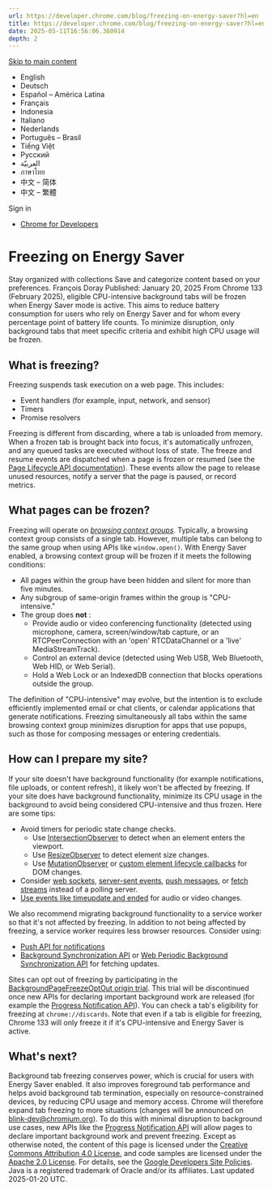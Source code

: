 ```yaml
---
url: https://developer.chrome.com/blog/freezing-on-energy-saver?hl=en
title: https://developer.chrome.com/blog/freezing-on-energy-saver?hl=en
date: 2025-05-11T16:56:06.360914
depth: 2
---
```


[ Skip to main content ](https://developer.chrome.com/blog/freezing-on-energy-saver?hl=en#main-content)
  * English
  * Deutsch
  * Español – América Latina
  * Français
  * Indonesia
  * Italiano
  * Nederlands
  * Português – Brasil
  * Tiếng Việt
  * Русский
  * العربيّة
  * ภาษาไทย
  * 中文 – 简体
  * 中文 – 繁體

Sign in


  * [ Chrome for Developers ](https://developer.chrome.com/)


#  Freezing on Energy Saver 
Stay organized with collections  Save and categorize content based on your preferences. 
François Doray 
Published: January 20, 2025 
From Chrome 133 (February 2025), eligible CPU-intensive background tabs will be frozen when Energy Saver mode is active. This aims to reduce battery consumption for users who rely on Energy Saver and for whom every percentage point of battery life counts. To minimize disruption, only background tabs that meet specific criteria and exhibit high CPU usage will be frozen.
## What is freezing?
Freezing suspends task execution on a web page. This includes:
  * Event handlers (for example, input, network, and sensor)
  * Timers
  * Promise resolvers


Freezing is different from discarding, where a tab is unloaded from memory. When a frozen tab is brought back into focus, it's automatically unfrozen, and any queued tasks are executed without loss of state.
The freeze and resume events are dispatched when a page is frozen or resumed (see the [Page Lifecycle API documentation](https://developer.chrome.com/docs/web-platform/page-lifecycle-api)). These events allow the page to release unused resources, notify a server that the page is paused, or record metrics.
## What pages can be frozen?
Freezing will operate on _[browsing context groups](https://html.spec.whatwg.org/multipage/document-sequences.html#browsing-context-group)_. Typically, a browsing context group consists of a single tab. However, multiple tabs can belong to the same group when using APIs like `window.open()`.
With Energy Saver enabled, a browsing context group will be frozen if it meets the following conditions:
  * All pages within the group have been hidden and silent for more than five minutes.
  * Any subgroup of same-origin frames within the group is "CPU-intensive."
  * The group does **not** : 
    * Provide audio or video conferencing functionality (detected using microphone, camera, screen/window/tab capture, or an RTCPeerConnection with an 'open' RTCDataChannel or a 'live' MediaStreamTrack).
    * Control an external device (detected using Web USB, Web Bluetooth, Web HID, or Web Serial).
    * Hold a Web Lock or an IndexedDB connection that blocks operations outside the group.


The definition of "CPU-intensive" may evolve, but the intention is to exclude efficiently implemented email or chat clients, or calendar applications that generate notifications.
Freezing simultaneously all tabs within the same browsing context group minimizes disruption for apps that use popups, such as those for composing messages or entering credentials.
## How can I prepare my site?
If your site doesn't have background functionality (for example notifications, file uploads, or content refresh), it likely won't be affected by freezing.
If your site does have background functionality, minimize its CPU usage in the background to avoid being considered CPU-intensive and thus frozen. Here are some tips:
  * Avoid timers for periodic state change checks. 
    * Use [IntersectionObserver](https://developer.mozilla.org/docs/Web/API/Intersection_Observer_API) to detect when an element enters the viewport.
    * Use [ResizeObserver](https://web.dev/articles/resize-observer) to detect element size changes.
    * Use [MutationObserver](https://developer.mozilla.org/docs/Web/API/MutationObserver) or [custom element lifecycle callbacks](https://developer.mozilla.org/docs/Web/Web_Components/Using_custom_elements) for DOM changes.
  * Consider [web sockets](https://developer.mozilla.org/docs/Web/API/WebSockets_API), [server-sent events](https://developer.mozilla.org/docs/Web/API/EventSource), [push messages](https://developer.mozilla.org/docs/Web/API/Push_API), or [fetch streams](https://web.dev/articles/fetch-upload-streaming#previously_on_the_exciting_adventures_of_fetch_streams) instead of a polling server.
  * [Use events like timeupdate and ended](https://html.spec.whatwg.org/multipage/media.html#mediaevents) for audio or video changes.


We also recommend migrating background functionality to a service worker so that it's not affected by freezing. In addition to not being affected by freezing, a service worker requires less browser resources. Consider using:
  * [Push API for notifications](https://web.dev/articles/push-notifications-overview)
  * [Background Synchronization API](https://developer.mozilla.org/docs/Web/API/Background_Synchronization_API) or [Web Periodic Background Synchronization API](https://web.dev/patterns/web-apps/periodic-background-sync) for fetching updates.


Sites can opt out of freezing by participating in the [BackgroundPageFreezeOptOut origin trial](https://developer.chrome.com/origintrials#/view_trial/4254212798004854785). This trial will be discontinued once new APIs for declaring important background work are released (for example the [Progress Notification API](https://github.com/explainers-by-googlers/progress-notification)).
You can check a tab's eligibility for freezing at `chrome://discards`. Note that even if a tab is eligible for freezing, Chrome 133 will only freeze it if it's CPU-intensive and Energy Saver is active.
## What's next?
Background tab freezing conserves power, which is crucial for users with Energy Saver enabled.
It also improves foreground tab performance and helps avoid background tab termination, especially on resource-constrained devices, by reducing CPU usage and memory access. Chrome will therefore expand tab freezing to more situations (changes will be announced on [blink-dev@chromium.org](https://groups.google.com/a/chromium.org/g/blink-dev)). To do this with minimal disruption to background use cases, new APIs like the [Progress Notification API](https://github.com/explainers-by-googlers/progress-notification) will allow pages to declare important background work and prevent freezing.
Except as otherwise noted, the content of this page is licensed under the [Creative Commons Attribution 4.0 License](https://creativecommons.org/licenses/by/4.0/), and code samples are licensed under the [Apache 2.0 License](https://www.apache.org/licenses/LICENSE-2.0). For details, see the [Google Developers Site Policies](https://developers.google.com/site-policies). Java is a registered trademark of Oracle and/or its affiliates.
Last updated 2025-01-20 UTC.

